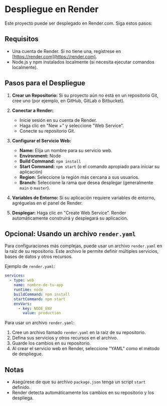 # Despliegue en Render

Este proyecto puede ser desplegado en Render.com. Siga estos pasos:

## Requisitos

*   Una cuenta de Render. Si no tiene una, regístrese en [https://render.com](https://render.com).
*   Node.js y npm instalados localmente (si necesita ejecutar comandos localmente).

## Pasos para el Despliegue

1.  **Crear un Repositorio:** Si su proyecto aún no está en un repositorio Git, cree uno (por ejemplo, en GitHub, GitLab o Bitbucket).

2.  **Conectar a Render:**
    *   Inicie sesión en su cuenta de Render.
    *   Haga clic en "New +" y seleccione "Web Service".
    *   Conecte su repositorio Git.

3.  **Configurar el Servicio Web:**
    *   **Name:** Elija un nombre para su servicio web.
    *   **Environment:** Node
    *   **Build Command:** `npm install`
    *   **Start Command:** `npm start` (o el comando apropiado para iniciar su aplicación)
    *   **Region:** Seleccione la región más cercana a sus usuarios.
    *   **Branch:** Seleccione la rama que desea desplegar (generalmente `main` o `master`).

4.  **Variables de Entorno:** Si su aplicación requiere variables de entorno, agréguelas en el panel de Render.

5.  **Desplegar:** Haga clic en "Create Web Service". Render automáticamente construirá y desplegará su aplicación.

## Opcional: Usando un archivo `render.yaml`

Para configuraciones más complejas, puede usar un archivo `render.yaml` en la raíz de su repositorio. Este archivo le permite definir múltiples servicios, bases de datos y otros recursos.

Ejemplo de `render.yaml`:

```yaml
services:
  - type: web
    name: nombre-de-tu-app
    runtime: node
    buildCommand: npm install
    startCommand: npm start
    envVars:
      - key: NODE_ENV
        value: production
```

Para usar un archivo `render.yaml`:

1.  Cree un archivo llamado `render.yaml` en la raíz de su repositorio.
2.  Defina sus servicios y otros recursos en el archivo.
3.  Guarde los cambios en su repositorio.
4.  Al crear el servicio web en Render, seleccione "YAML" como el método de despliegue.

## Notas

*   Asegúrese de que su archivo `package.json` tenga un script `start` definido.
*   Render detecta automáticamente los cambios en su repositorio y los despliega.
